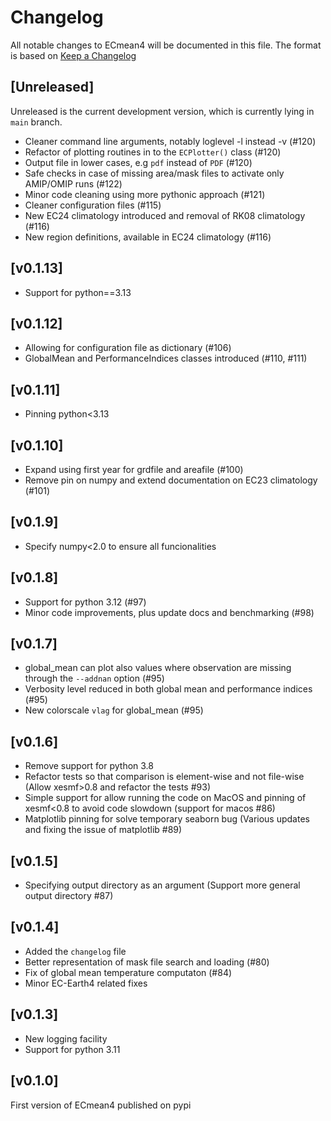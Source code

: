 # Changelog

All notable changes to ECmean4 will be documented in this file.
The format is based on [Keep a Changelog](https://keepachangelog.com/en/1.0.0/)

## [Unreleased]

Unreleased is the current development version, which is currently lying in `main` branch.

- Cleaner command line arguments, notably loglevel -l instead -v (#120)
- Refactor of plotting routines in to the `ECPlotter()` class (#120)
- Output file in lower cases, e.g `pdf` instead of `PDF` (#120)
- Safe checks in case of missing area/mask files to activate only AMIP/OMIP runs (#122)
- Minor code cleaning using more pythonic approach (#121)
- Cleaner configuration files (#115)
- New EC24 climatology introduced and removal of RK08 climatology (#116)
- New region definitions, available in EC24 climatology (#116) 

## [v0.1.13]

- Support for python==3.13

## [v0.1.12]

- Allowing for configuration file as dictionary (#106)
- GlobalMean and PerformanceIndices classes introduced (#110, #111)

## [v0.1.11]

- Pinning python<3.13

## [v0.1.10]

- Expand using first year for grdfile and areafile (#100)
- Remove pin on numpy and extend documentation on EC23 climatology (#101)

## [v0.1.9]

- Specify numpy<2.0 to ensure all funcionalities

## [v0.1.8]

- Support for python 3.12 (#97)
- Minor code improvements, plus update docs and benchmarking  (#98)

## [v0.1.7]

- global_mean can plot also values where observation are missing through the `--addnan` option (#95)
- Verbosity level reduced in both global mean and performance indices (#95)
- New colorscale `vlag` for global_mean (#95)

## [v0.1.6]

- Remove support for python 3.8
- Refactor tests so that comparison is element-wise and not file-wise (Allow xesmf>0.8 and refactor the tests #93)
- Simple support for allow running the code on MacOS and pinning of xesmf<0.8 to avoid code slowdown (support for macos #86)
- Matplotlib pinning for solve temporary seaborn bug (Various updates and fixing the issue of matplotlib #89)

## [v0.1.5]

- Specifying output directory as an argument (Support more general output directory #87)

## [v0.1.4]

- Added the `changelog` file
- Better representation of mask file search and loading (#80)
- Fix of global mean temperature computaton (#84)
- Minor EC-Earth4 related fixes

## [v0.1.3]

- New logging facility
- Support for python 3.11

## [v0.1.0]

First version of ECmean4 published on pypi
